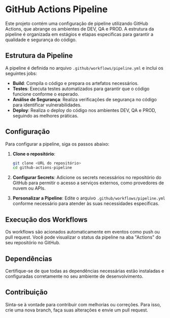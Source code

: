 # GitHub Actions Pipeline

Este projeto contém uma configuração de pipeline utilizando GitHub Actions, que abrange os ambientes de DEV, QA e PROD. A estrutura da pipeline é organizada em estágios e etapas específicas para garantir a qualidade e segurança do código.

## Estrutura da Pipeline

A pipeline é definida no arquivo `.github/workflows/pipeline.yml` e inclui os seguintes jobs:

- **Build**: Compila o código e prepara os artefatos necessários.
- **Testes**: Executa testes automatizados para garantir que o código funcione conforme o esperado.
- **Análise de Segurança**: Realiza verificações de segurança no código para identificar vulnerabilidades.
- **Deploy**: Realiza o deploy do código nos ambientes DEV, QA e PROD, seguindo as melhores práticas.

## Configuração

Para configurar a pipeline, siga os passos abaixo:

1. **Clone o repositório**:
   ```bash
   git clone <URL do repositório>
   cd github-actions-pipeline
   ```

2. **Configurar Secrets**:
   Adicione os secrets necessários no repositório do GitHub para permitir o acesso a serviços externos, como provedores de nuvem ou APIs.

3. **Personalizar a Pipeline**:
   Edite o arquivo `.github/workflows/pipeline.yml` conforme necessário para atender às suas necessidades específicas.

## Execução dos Workflows

Os workflows são acionados automaticamente em eventos como push ou pull request. Você pode visualizar o status da pipeline na aba "Actions" do seu repositório no GitHub.

## Dependências

Certifique-se de que todas as dependências necessárias estão instaladas e configuradas corretamente no seu ambiente de desenvolvimento.

## Contribuição

Sinta-se à vontade para contribuir com melhorias ou correções. Para isso, crie uma nova branch, faça suas alterações e envie um pull request.